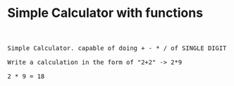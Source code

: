 #
# Simple Calculator with functions
#
<pre>

Simple Calculator. capable of doing + - * / of SINGLE DIGIT numbers.. :-]

Write a calculation in the form of "2+2" -> 2*9

2 * 9 = 18
</pre>